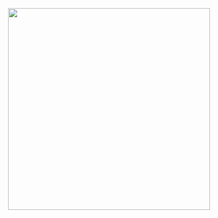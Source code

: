 <p align = "center"><img src="https://img.r08.us.kg/img/main/images/20241101223551.png" style="width:400px;"><br><br>